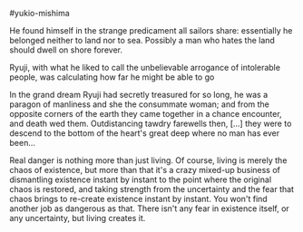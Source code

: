 #yukio-mishima

He found himself in the strange predicament all sailors share: essentially he belonged neither to land nor to sea. Possibly a man who hates the land should dwell on shore forever.

Ryuji, with what he liked to call the unbelievable arrogance of intolerable people, was calculating how far he might be able to go

In the grand dream Ryuji had secretly treasured for so long, he was a paragon of manliness and she the consummate woman; and from the opposite corners of the earth they came together in a chance encounter, and death wed them. Outdistancing tawdry farewells then, \[...\] they were to descend to the bottom of the heart's great deep where no man has ever been...

Real danger is nothing more than just living. Of course, living is merely the chaos of existence, but more than that it's a crazy mixed-up business of dismantling existence instant by instant to the point where the original chaos is restored, and taking strength from the uncertainty and the fear that chaos brings to re-create existence instant by instant. You won't find another job as dangerous as that. There isn't any fear in existence itself, or any uncertainty, but living creates it.